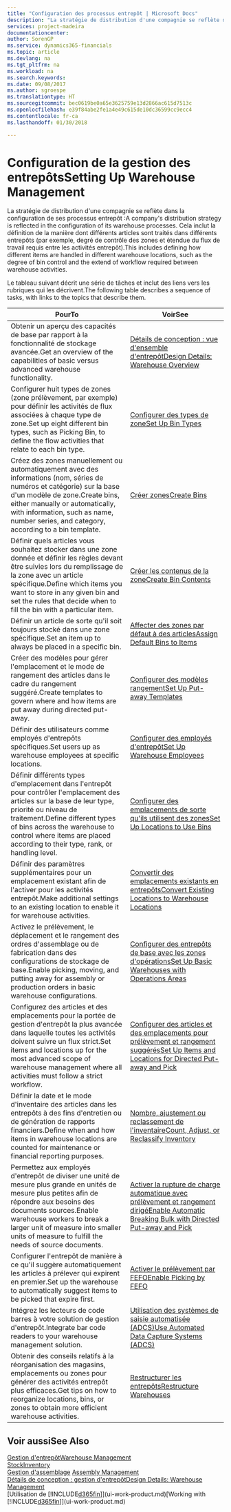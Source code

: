 ```yaml
---
title: "Configuration des processus entrepôt | Microsoft Docs"
description: "La stratégie de distribution d'une compagnie se reflète dans la configuration de ses processus entrepôt : Cela inclut la définition de la manière dont différents articles sont traités dans différents entrepôts (par exemple, degré de contrôle des zones et étendue du flux de travail requis entre les activités entrepôt)."
services: project-madeira
documentationcenter: 
author: SorenGP
ms.service: dynamics365-financials
ms.topic: article
ms.devlang: na
ms.tgt_pltfrm: na
ms.workload: na
ms.search.keywords: 
ms.date: 09/08/2017
ms.author: sgroespe
ms.translationtype: HT
ms.sourcegitcommit: bec0619be0a65e3625759e13d2866ac615d7513c
ms.openlocfilehash: e39f84abe2fe1a4e49c615de10dc36599cc9ecc4
ms.contentlocale: fr-ca
ms.lasthandoff: 01/30/2018

---
```

# <a name="setting-up-warehouse-management"></a><span data-ttu-id="7f2da-104">Configuration de la gestion des entrepôts</span><span class="sxs-lookup"><span data-stu-id="7f2da-104">Setting Up Warehouse Management</span></span>
<span data-ttu-id="7f2da-105">La stratégie de distribution d'une compagnie se reflète dans la configuration de ses processus entrepôt :</span><span class="sxs-lookup"><span data-stu-id="7f2da-105">A company's distribution strategy is reflected in the configuration of its warehouse processes.</span></span> <span data-ttu-id="7f2da-106">Cela inclut la définition de la manière dont différents articles sont traités dans différents entrepôts (par exemple, degré de contrôle des zones et étendue du flux de travail requis entre les activités entrepôt).</span><span class="sxs-lookup"><span data-stu-id="7f2da-106">This includes defining how different items are handled in different warehouse locations, such as the degree of bin control and the extend of workflow required between warehouse activities.</span></span>  

 <span data-ttu-id="7f2da-107">Le tableau suivant décrit une série de tâches et inclut des liens vers les rubriques qui les décrivent.</span><span class="sxs-lookup"><span data-stu-id="7f2da-107">The following table describes a sequence of tasks, with links to the topics that describe them.</span></span>   

|<span data-ttu-id="7f2da-108">**Pour**</span><span class="sxs-lookup"><span data-stu-id="7f2da-108">**To**</span></span>|<span data-ttu-id="7f2da-109">**Voir**</span><span class="sxs-lookup"><span data-stu-id="7f2da-109">**See**</span></span>|  
|------------|-------------|  
|<span data-ttu-id="7f2da-110">Obtenir un aperçu des capacités de base par rapport à la fonctionnalité de stockage avancée.</span><span class="sxs-lookup"><span data-stu-id="7f2da-110">Get an overview of the capabilities of basic versus advanced warehouse functionality.</span></span>|[<span data-ttu-id="7f2da-111">Détails de conception : vue d'ensemble d'entrepôt</span><span class="sxs-lookup"><span data-stu-id="7f2da-111">Design Details: Warehouse Overview</span></span>](design-details-warehouse-overview.md)|  
|<span data-ttu-id="7f2da-112">Configurer huit types de zones (zone prélèvement, par exemple) pour définir les activités de flux associées à chaque type de zone.</span><span class="sxs-lookup"><span data-stu-id="7f2da-112">Set up eight different bin types, such as Picking Bin, to define the flow activities that relate to each bin type.</span></span>|[<span data-ttu-id="7f2da-113">Configurer des types de zone</span><span class="sxs-lookup"><span data-stu-id="7f2da-113">Set Up Bin Types</span></span>](warehouse-how-to-set-up-bin-types.md)|  
|<span data-ttu-id="7f2da-114">Créez des zones manuellement ou automatiquement avec des informations (nom, séries de numéros et catégorie) sur la base d'un modèle de zone.</span><span class="sxs-lookup"><span data-stu-id="7f2da-114">Create bins, either manually or automatically, with information, such as name, number series, and category, according to a bin template.</span></span>|[<span data-ttu-id="7f2da-115">Créer zones</span><span class="sxs-lookup"><span data-stu-id="7f2da-115">Create Bins</span></span>](warehouse-how-to-create-individual-bins.md)|  
|<span data-ttu-id="7f2da-116">Définir quels articles vous souhaitez stocker dans une zone donnée et définir les règles devant être suivies lors du remplissage de la zone avec un article spécifique.</span><span class="sxs-lookup"><span data-stu-id="7f2da-116">Define which items you want to store in any given bin and set the rules that decide when to fill the bin with a particular item.</span></span>|[<span data-ttu-id="7f2da-117">Créer les contenus de la zone</span><span class="sxs-lookup"><span data-stu-id="7f2da-117">Create Bin Contents</span></span>](warehouse-how-to-set-up-bin-contents.md)|  
|<span data-ttu-id="7f2da-118">Définir un article de sorte qu'il soit toujours stocké dans une zone spécifique.</span><span class="sxs-lookup"><span data-stu-id="7f2da-118">Set an item up to always be placed in a specific bin.</span></span>|[<span data-ttu-id="7f2da-119">Affecter des zones par défaut à des articles</span><span class="sxs-lookup"><span data-stu-id="7f2da-119">Assign Default Bins to Items</span></span>](warehouse-how-to-assign-default-bins-to-items.md)|
|<span data-ttu-id="7f2da-120">Créer des modèles pour gérer l'emplacement et le mode de rangement des articles dans le cadre du rangement suggéré.</span><span class="sxs-lookup"><span data-stu-id="7f2da-120">Create templates to govern where and how items are put away during directed put-away.</span></span>|[<span data-ttu-id="7f2da-121">Configurer des modèles rangement</span><span class="sxs-lookup"><span data-stu-id="7f2da-121">Set Up Put-away Templates</span></span>](warehouse-how-to-set-up-put-away-templates.md)|
|<span data-ttu-id="7f2da-122">Définir des utilisateurs comme employés d'entrepôts spécifiques.</span><span class="sxs-lookup"><span data-stu-id="7f2da-122">Set users up as warehouse employees at specific locations.</span></span>|[<span data-ttu-id="7f2da-123">Configurer des employés d'entrepôt</span><span class="sxs-lookup"><span data-stu-id="7f2da-123">Set Up Warehouse Employees</span></span>](warehouse-how-to-set-up-warehouse-employees.md)|
|<span data-ttu-id="7f2da-124">Définir différents types d'emplacement dans l'entrepôt pour contrôler l'emplacement des articles sur la base de leur type, priorité ou niveau de traitement.</span><span class="sxs-lookup"><span data-stu-id="7f2da-124">Define different types of bins across the warehouse to control where items are placed according to their type, rank, or handling level.</span></span>|[<span data-ttu-id="7f2da-125">Configurer des emplacements de sorte qu'ils utilisent des zones</span><span class="sxs-lookup"><span data-stu-id="7f2da-125">Set Up Locations to Use Bins</span></span>](warehouse-how-to-set-up-locations-to-use-bins.md)|
|<span data-ttu-id="7f2da-126">Définir des paramètres supplémentaires pour un emplacement existant afin de l'activer pour les activités entrepôt.</span><span class="sxs-lookup"><span data-stu-id="7f2da-126">Make additional settings to an existing location to enable it for warehouse activities.</span></span>|[<span data-ttu-id="7f2da-127">Convertir des emplacements existants en entrepôts</span><span class="sxs-lookup"><span data-stu-id="7f2da-127">Convert Existing Locations to Warehouse Locations</span></span>](warehouse-how-to-convert-existing-locations-to-warehouse-locations.md)|
|<span data-ttu-id="7f2da-128">Activez le prélèvement, le déplacement et le rangement des ordres d'assemblage ou de fabrication dans des configurations de stockage de base.</span><span class="sxs-lookup"><span data-stu-id="7f2da-128">Enable picking, moving, and putting away for assembly or production orders in basic warehouse configurations.</span></span>|[<span data-ttu-id="7f2da-129">Configurer des entrepôts de base avec les zones d'opérations</span><span class="sxs-lookup"><span data-stu-id="7f2da-129">Set Up Basic Warehouses with Operations Areas</span></span>](warehouse-how-to-set-up-basic-warehouses-with-operations-areas.md)|  
|<span data-ttu-id="7f2da-130">Configurez des articles et des emplacements pour la portée de gestion d'entrepôt la plus avancée dans laquelle toutes les activités doivent suivre un flux strict.</span><span class="sxs-lookup"><span data-stu-id="7f2da-130">Set items and locations up for the most advanced scope of warehouse management where all activities must follow a strict workflow.</span></span>|[<span data-ttu-id="7f2da-131">Configurer des articles et des emplacements pour prélèvement et rangement suggérés</span><span class="sxs-lookup"><span data-stu-id="7f2da-131">Set Up Items and Locations for Directed Put-away and Pick</span></span>](warehouse-how-to-set-up-items-for-directed-put-away-and-pick.md)|  
|<span data-ttu-id="7f2da-132">Définir la date et le mode d'inventaire des articles dans les entrepôts à des fins d'entretien ou de génération de rapports financiers.</span><span class="sxs-lookup"><span data-stu-id="7f2da-132">Define when and how items in warehouse locations are counted for maintenance or financial reporting purposes.</span></span>|[<span data-ttu-id="7f2da-133">Nombre, ajustement ou reclassement de l'inventaire</span><span class="sxs-lookup"><span data-stu-id="7f2da-133">Count, Adjust, or Reclassify Inventory</span></span>](inventory-how-count-adjust-reclassify.md)|
|<span data-ttu-id="7f2da-134">Permettez aux employés d'entrepôt de diviser une unité de mesure plus grande en unités de mesure plus petites afin de répondre aux besoins des documents sources.</span><span class="sxs-lookup"><span data-stu-id="7f2da-134">Enable warehouse workers to break a larger unit of measure into smaller units of measure to fulfill the needs of source documents.</span></span>|[<span data-ttu-id="7f2da-135">Activer la rupture de charge automatique avec prélèvement et rangement dirigé</span><span class="sxs-lookup"><span data-stu-id="7f2da-135">Enable Automatic Breaking Bulk with Directed Put-away and Pick</span></span>](warehouse-enable-automatic-breaking-bulk-with-directed-put-away-and-pick.md)|  
|<span data-ttu-id="7f2da-136">Configurer l'entrepôt de manière à ce qu'il suggère automatiquement les articles à prélever qui expirent en premier.</span><span class="sxs-lookup"><span data-stu-id="7f2da-136">Set up the warehouse to automatically suggest items to be picked that expire first.</span></span>|[<span data-ttu-id="7f2da-137">Activer le prélèvement par FEFO</span><span class="sxs-lookup"><span data-stu-id="7f2da-137">Enable Picking by FEFO</span></span>](warehouse-picking-by-fefo.md)|
|<span data-ttu-id="7f2da-138">Intégrez les lecteurs de code barres à votre solution de gestion d'entrepôt.</span><span class="sxs-lookup"><span data-stu-id="7f2da-138">Integrate bar code readers to your warehouse management solution.</span></span>|[<span data-ttu-id="7f2da-139">Utilisation des systèmes de saisie automatisée (ADCS)</span><span class="sxs-lookup"><span data-stu-id="7f2da-139">Use Automated Data Capture Systems (ADCS)</span></span>](warehouse-use-automated-data-capture-systems-adcs.md)|  
|<span data-ttu-id="7f2da-140">Obtenir des conseils relatifs à la réorganisation des magasins, emplacements ou zones pour générer des activités entrepôt plus efficaces.</span><span class="sxs-lookup"><span data-stu-id="7f2da-140">Get tips on how to reorganize locations, bins, or zones to obtain more efficient warehouse activities.</span></span>|[<span data-ttu-id="7f2da-141">Restructurer les entrepôts</span><span class="sxs-lookup"><span data-stu-id="7f2da-141">Restructure Warehouses</span></span>](warehouse-how-to-restructure-warehouses.md)|  

## <a name="see-also"></a><span data-ttu-id="7f2da-142">Voir aussi</span><span class="sxs-lookup"><span data-stu-id="7f2da-142">See Also</span></span>  
[<span data-ttu-id="7f2da-143">Gestion d'entrepôt</span><span class="sxs-lookup"><span data-stu-id="7f2da-143">Warehouse Management</span></span>](warehouse-manage-warehouse.md)  
[<span data-ttu-id="7f2da-144">Stock</span><span class="sxs-lookup"><span data-stu-id="7f2da-144">Inventory</span></span>](inventory-manage-inventory.md)  
<span data-ttu-id="7f2da-145">[Gestion d'assemblage](assembly-assemble-items.md)  </span><span class="sxs-lookup"><span data-stu-id="7f2da-145">[Assembly Management](assembly-assemble-items.md)  </span></span>  
[<span data-ttu-id="7f2da-146">Détails de conception : gestion d'entrepôt</span><span class="sxs-lookup"><span data-stu-id="7f2da-146">Design Details: Warehouse Management</span></span>](design-details-warehouse-management.md)  
<span data-ttu-id="7f2da-147">[Utilisation de [!INCLUDE[d365fin](includes/d365fin_md.md)]](ui-work-product.md)</span><span class="sxs-lookup"><span data-stu-id="7f2da-147">[Working with [!INCLUDE[d365fin](includes/d365fin_md.md)]](ui-work-product.md)</span></span>

